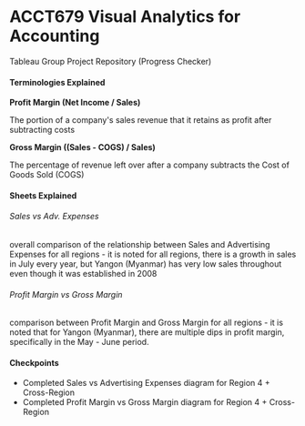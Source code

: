 # ACCT679 Visual Analytics for Accounting



Tableau Group Project Repository (Progress Checker)



#### Terminologies Explained

**Profit Margin (Net Income / Sales)**

The portion of a company's sales revenue that it retains as profit after subtracting costs



**Gross Margin ((Sales - COGS) / Sales)**

The percentage of revenue left over after a company subtracts the Cost of Goods Sold (COGS)



#### Sheets Explained

###### Sales vs Adv. Expenses

overall comparison of the relationship between Sales and Advertising Expenses for all regions - it is noted for all regions, there is a growth in sales in July every year, but Yangon (Myanmar) has very low sales throughout even though it was established in 2008



###### Profit Margin vs Gross Margin

comparison between Profit Margin and Gross Margin for all regions - it is noted that for Yangon (Myanmar), there are multiple dips in profit margin, specifically in the May - June period.



#### Checkpoints

* Completed Sales vs Advertising Expenses diagram for Region 4 + Cross-Region
* Completed Profit Margin vs Gross Margin diagram for Region 4 + Cross-Region
